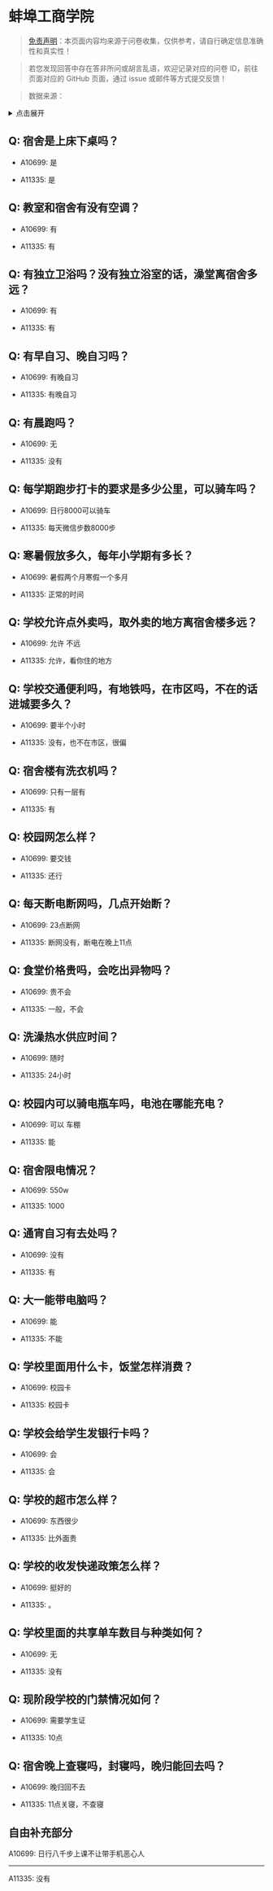 # 蚌埠工商学院

> [免责声明](https://colleges.chat/#_3)：本页面内容均来源于问卷收集，仅供参考，请自行确定信息准确性和真实性！

> 若您发现回答中存在答非所问或胡言乱语，欢迎记录对应的问卷 ID，前往页面对应的 GitHub 页面，通过 issue 或邮件等方式提交反馈！

> 数据来源：

<details><summary>点击展开</summary>
<ul>
<li>A10699: 匿名 (2022 年 06 月)</li>
<li>A11335: 匿名 (2022 年 06 月)</li>
</ul>
</details>

## Q: 宿舍是上床下桌吗？

- A10699: 是

- A11335: 是

## Q: 教室和宿舍有没有空调？

- A10699: 有

- A11335: 有

## Q: 有独立卫浴吗？没有独立浴室的话，澡堂离宿舍多远？

- A10699: 有

- A11335: 有

## Q: 有早自习、晚自习吗？

- A10699: 有晚自习

- A11335: 有晚自习

## Q: 有晨跑吗？

- A10699: 无

- A11335: 没有

## Q: 每学期跑步打卡的要求是多少公里，可以骑车吗？

- A10699: 日行8000可以骑车

- A11335: 每天微信步数8000步

## Q: 寒暑假放多久，每年小学期有多长？

- A10699: 暑假两个月寒假一个多月

- A11335: 正常的时间

## Q: 学校允许点外卖吗，取外卖的地方离宿舍楼多远？

- A10699: 允许 不远

- A11335: 允许，看你住的地方

## Q: 学校交通便利吗，有地铁吗，在市区吗，不在的话进城要多久？

- A10699: 要半个小时

- A11335: 没有，也不在市区，很偏

## Q: 宿舍楼有洗衣机吗？

- A10699: 只有一层有

- A11335: 有

## Q: 校园网怎么样？

- A10699: 要交钱

- A11335: 还行

## Q: 每天断电断网吗，几点开始断？

- A10699: 23点断网

- A11335: 断网没有，断电在晚上11点

## Q: 食堂价格贵吗，会吃出异物吗？

- A10699: 贵不会

- A11335: 一般，不会

## Q: 洗澡热水供应时间？

- A10699: 随时

- A11335: 24小时

## Q: 校园内可以骑电瓶车吗，电池在哪能充电？

- A10699: 可以 车棚

- A11335: 能

## Q: 宿舍限电情况？

- A10699: 550w

- A11335: 1000

## Q: 通宵自习有去处吗？

- A10699: 没有

- A11335: 有

## Q: 大一能带电脑吗？

- A10699: 能

- A11335: 不能

## Q: 学校里面用什么卡，饭堂怎样消费？

- A10699: 校园卡

- A11335: 校园卡

## Q: 学校会给学生发银行卡吗？

- A10699: 会

- A11335: 会

## Q: 学校的超市怎么样？

- A10699: 东西很少

- A11335: 比外面贵

## Q: 学校的收发快递政策怎么样？

- A10699: 挺好的

- A11335: 。

## Q: 学校里面的共享单车数目与种类如何？

- A10699: 无

- A11335: 没有

## Q: 现阶段学校的门禁情况如何？

- A10699: 需要学生证

- A11335: 10点

## Q: 宿舍晚上查寝吗，封寝吗，晚归能回去吗？

- A10699: 晚归回不去

- A11335: 11点关寝，不查寝

## 自由补充部分

A10699: 日行八千步上课不让带手机恶心人

***

A11335: 没有